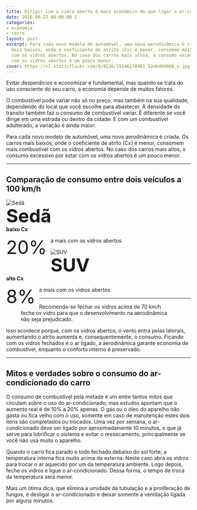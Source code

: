 ```yaml
---
title: Dirigir com o vidro aberto é mais econômico do que ligar o ar-condicionado?
date: 2016-08-25 00:00:00 Z
categories:
- economia
- carro
layout: post
excerpt: Para cada novo modelo de automóvel, uma nova aerodinâmica é criada. Os carros
  mais baixos, onde o coeficiente de atrito (Cx) é menor, consomem mais combustível
  com os vidros abertos. No caso dos carros mais altos, o consumo excessivo por estar
  com os vidros abertos é um pouco menor.
cover: https://c1.staticflickr.com/9/8226/29146170481_52ebd60088_o.jpg
---
```


Evitar desperdícios e economizar é fundamental, mas quando se trata do uso consciente do seu carro, a economia depende de muitos fatores.

O combustível pode variar não só no preço, mas também na sua qualidade, dependendo do local que você escolhe para abastecer. A densidade do transito também faz o consumo de combustível variar. É diferente se você dirige em uma estrada ou dentro da cidade. E com um combustível adulterado, a variação é ainda maior.

Para cada novo modelo de automóvel, uma nova aerodinâmica é criada. Os carros mais baixos, onde o coeficiente de atrito (Cx) é menor, consomem mais combustível com os vidros abertos. No caso dos carros mais altos, o consumo excessivo por estar com os vidros abertos é um pouco menor.

---

## Comparação de consumo entre dois veículos a 100 km/h

<div class="horizontal center wrap gap-3 my-3">
    <div class="flex">
        <img src="https://c1.staticflickr.com/9/8354/29146170571_5831558128_n.jpg" alt="Sedã">
    </div>
    <div class="flex">
        <div style="font-weight:bold;line-height:55px;font-size:50px;">Sedã</div>
        <strong>baixo Cx</strong>
        <p><span style="float:left;line-height:55px;font-size:50px;margin-right:10px;">20%</span> a mais com os vidros abertos</p>
    </div>
    <div class="flex">
        <img src="https://c1.staticflickr.com/9/8498/28603827713_1547d214b7_n.jpg" alt="SUV">
    </div>
    <div class="flex">
        <div style="font-weight:bold;line-height:55px;font-size:50px;">SUV</div>
        <strong>alto Cx</strong>
        <p><span style="float:left;line-height:55px;font-size:50px;margin-right:10px;">8%</span> a mais com os vidros abertos</p>
    </div>
</div>

---

<div class="horizontal center wrap gap-3 my-3">
    <figure class="flex m-0">
        <img src="https://c1.staticflickr.com/9/8396/28603827673_287cd3a785_o.png" alt="">
        <figcaption>Recomenda-se fechar os vidros acima de 70 km/h feche os vidro para que o desenvolvimento na aerodinâmica não seja prejudicado.</figcaption>
    </figure>
    <div class="flex">
        <p class="m-0">Isso acontece porque, com os vidros abertos, o vento entra pelas laterais, aumentando o atrito aumenta e, consequentemente, o consumo. Ficando com os vidros fechados e o ar ligado, a aerodinâmica garante economia de combustível, enquanto o conforto interno é preservado.</p>
    </div>
</div>

---

## Mitos e verdades sobre o consumo do ar-condicionado do carro

O consumo de combustível pela metade é um entre tantos mitos que circulam sobre o uso do ar-condicionado, mas estudos apontam que o aumento real é de 10% a 20% apenas. O gás ou o óleo do aparelho não gasta ou fica velho com o uso, somente em caso de manutenção estes dois itens são completados ou trocados. Uma vez por semana, o ar-condicionado deve ser ligado por aproximadamente 10 minutos, o que já serve para lubrificar o sistema e evitar o ressecamento, principalmente se você não usa muito o aparelho.

Quando o carro fica parado e todo fechado debaixo do sol forte, a temperatura interna fica muito acima da externa. Neste caso abra os vidros para trocar o ar aquecido por um da temperatura ambiente. Logo depois, feche os vidros e ligue o ar-condicionado. Dessa forma, o tempo de troca da temperatura será menor.

Mais um ótima dica, que elimina a umidade da tubulação e a proliferação de fungos, é desligar o ar-condicionado e deixar somente a ventilação ligada por alguns minutos.